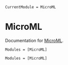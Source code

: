 ```@meta
CurrentModule = MicroML
```

# MicroML

Documentation for [MicroML](https://github.com/inkydragon/MicroML.jl).

```@index
Modules = [MicroML]
```

```@autodocs
Modules = [MicroML]
```
